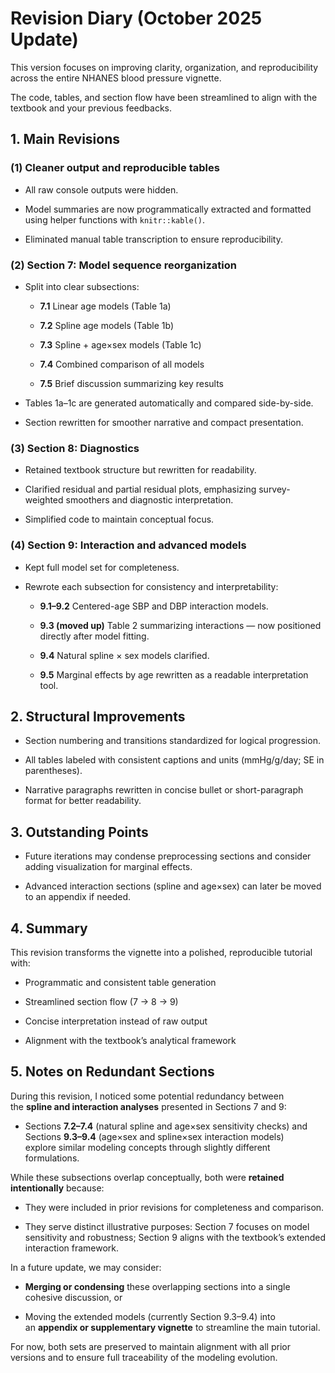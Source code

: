 # Revision Diary (October 2025 Update)

This version focuses on improving clarity, organization, and reproducibility across the entire NHANES blood pressure vignette.

The code, tables, and section flow have been streamlined to align with the textbook and your previous feedbacks.

## 1. Main Revisions

### **(1) Cleaner output and reproducible tables**

-   All raw console outputs were hidden.

-   Model summaries are now programmatically extracted and formatted using helper functions with `knitr::kable()`.

-   Eliminated manual table transcription to ensure reproducibility.

### **(2) Section 7: Model sequence reorganization**

-   Split into clear subsections:

    -   **7.1** Linear age models (Table 1a)

    -   **7.2** Spline age models (Table 1b)

    -   **7.3** Spline + age×sex models (Table 1c)

    -   **7.4** Combined comparison of all models

    -   **7.5** Brief discussion summarizing key results

-   Tables 1a–1c are generated automatically and compared side-by-side.

-   Section rewritten for smoother narrative and compact presentation.

### **(3) Section 8: Diagnostics** 

-   Retained textbook structure but rewritten for readability.

-   Clarified residual and partial residual plots, emphasizing survey-weighted smoothers and diagnostic interpretation.

-   Simplified code to maintain conceptual focus.

### **(4) Section 9: Interaction and advanced models**

-   Kept full model set for completeness.

-   Rewrote each subsection for consistency and interpretability:

    -   **9.1–9.2** Centered-age SBP and DBP interaction models.

    -   **9.3 (moved up)** Table 2 summarizing interactions — now positioned directly after model fitting.

    -   **9.4** Natural spline × sex models clarified.

    -   **9.5** Marginal effects by age rewritten as a readable interpretation tool.

## 2. Structural Improvements

-   Section numbering and transitions standardized for logical progression.

-   All tables labeled with consistent captions and units (mmHg/g/day; SE in parentheses).

-   Narrative paragraphs rewritten in concise bullet or short-paragraph format for better readability.

## 3. Outstanding Points

-   Future iterations may condense preprocessing sections and consider adding visualization for marginal effects.

-   Advanced interaction sections (spline and age×sex) can later be moved to an appendix if needed.

## 4. Summary

This revision transforms the vignette into a polished, reproducible tutorial with:

-   Programmatic and consistent table generation

-   Streamlined section flow (7 → 8 → 9)

-   Concise interpretation instead of raw output

-   Alignment with the textbook’s analytical framework

## 5. Notes on Redundant Sections

During this revision, I noticed some potential redundancy between the **spline and interaction analyses** presented in Sections 7 and 9:

-   Sections **7.2–7.4** (natural spline and age×sex sensitivity checks) and\
    Sections **9.3–9.4** (age×sex and spline×sex interaction models)\
    explore similar modeling concepts through slightly different formulations.

While these subsections overlap conceptually, both were **retained intentionally** because:

-   They were included in prior revisions for completeness and comparison.

-   They serve distinct illustrative purposes: Section 7 focuses on model sensitivity and robustness; Section 9 aligns with the textbook’s extended interaction framework.

In a future update, we may consider:

-   **Merging or condensing** these overlapping sections into a single cohesive discussion, or

-   Moving the extended models (currently Section 9.3–9.4) into an **appendix or supplementary vignette** to streamline the main tutorial.

For now, both sets are preserved to maintain alignment with all prior versions and to ensure full traceability of the modeling evolution.
